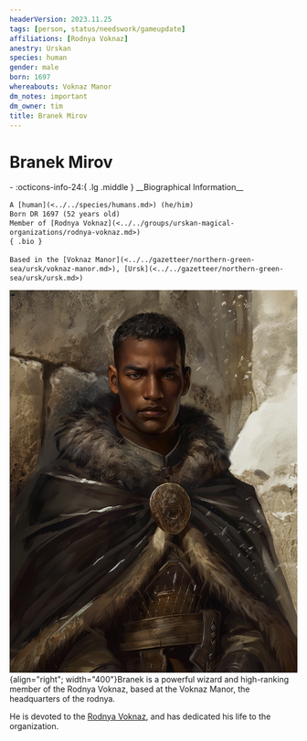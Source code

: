 ```yaml
---
headerVersion: 2023.11.25
tags: [person, status/needswork/gameupdate]
affiliations: [Rodnya Voknaz]
anestry: Urskan
species: human
gender: male
born: 1697
whereabouts: Voknaz Manor
dm_notes: important
dm_owner: tim
title: Branek Mirov
---
```

# Branek Mirov
<div class="grid cards ext-narrow-margin ext-one-column" markdown>
- :octicons-info-24:{ .lg .middle } __Biographical Information__

    A [human](<../../species/humans.md>) (he/him)  
    Born DR 1697 (52 years old)  
    Member of [Rodnya Voknaz](<../../groups/urskan-magical-organizations/rodnya-voknaz.md>)  
    { .bio }

    Based in the [Voknaz Manor](<../../gazetteer/northern-green-sea/ursk/voknaz-manor.md>), [Ursk](<../../gazetteer/northern-green-sea/ursk/ursk.md>)
</div>


![Branek Mirov Portrait V2](../../assets/branek-mirov-portrait-v2.png){align="right"; width="400"}Branek is a powerful wizard and high-ranking member of the Rodnya Voknaz, based at the Voknaz Manor, the headquarters of the rodnya. 

He is devoted to the [Rodnya Voknaz](<../../groups/urskan-magical-organizations/rodnya-voknaz.md>), and has dedicated his life to the organization. 

